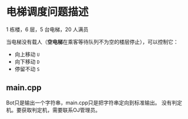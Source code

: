 # 电梯调度问题描述

1 栋楼，6 层，5 台电梯，20 人满员

当电梯没有载人（**空电梯**在乘客等待队列不为空的楼层停止），可以控制它：

- 向上移动 `U`
- 向下移动 `D`
- 停留不动 `S`

## main.cpp

Bot只是输出一个字符串，main.cpp只是把字符串定向到标准输出。
没有判定机。要获取判定机，需要联系OJ管理员。